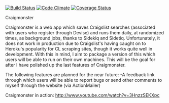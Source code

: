 [![Build Status](https://travis-ci.org/sam-glad/clm.svg?branch=master)](https://travis-ci.org/sam-glad/clm) [![Code Climate](https://codeclimate.com/github/sam-glad/clm.png)](https://codeclimate.com/github/sam-glad/clm) [![Coverage Status](https://coveralls.io/repos/sam-glad/clm/badge.png)](https://coveralls.io/r/sam-glad/clm)

Craigmonster

Craigmonster is a web app which saves Craigslist searches (associated with users who register through Devise) and runs them daily, at randomized times, as background jobs, thanks to Sidekiq and Sidetiq.
Unfortunately, it does not work in production due to Craigslist's having caught on to Heroku's popularity for CL scraping sites, though it works quite well in development. With this in mind, I aim to package a version of this which users will be able to run on their own machines. This will be the goal for after I have polished up the last features of Craigmonster.

The following features are planned for the near future:
-A feedback link through which users will be able to report bugs or send other comments to myself through the website (via ActionMailer)

Craigmonster in action: http://www.youtube.com/watch?v=3HnzzSEKXpc
